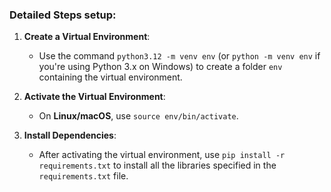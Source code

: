 
### Detailed Steps setup:

1. **Create a Virtual Environment**:
   - Use the command `python3.12 -m venv env` (or `python -m venv env` if you're using Python 3.x on Windows) to create a folder `env` containing the virtual environment.

2. **Activate the Virtual Environment**:
   - On **Linux/macOS**, use `source env/bin/activate`.

3. **Install Dependencies**:
   - After activating the virtual environment, use `pip install -r requirements.txt` to install all the libraries specified in the `requirements.txt` file.
